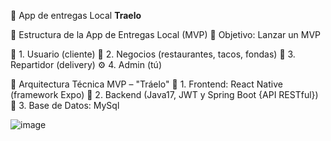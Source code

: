 🚀 App de entregas Local <strong>Traelo</strong>

🧩 Estructura de la App de Entregas Local (MVP)
🎯 Objetivo:
Lanzar un MVP

👤 1. Usuario (cliente)
🏪 2. Negocios (restaurantes, tacos, fondas)
🛵 3. Repartidor (delivery)
⚙️ 4. Admin (tú)

🧱 Arquitectura Técnica MVP – "Tráelo"
🔹 1. Frontend: React Native (framework Expo)
🔹 2. Backend (Java17, JWT y Spring Boot {API RESTful})
🔹 3. Base de Datos: MySql

![image](https://github.com/user-attachments/assets/268d3c3d-026f-4993-b398-ae521c7ac3ae)

